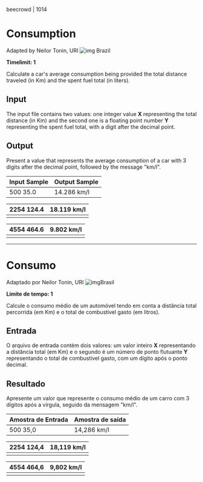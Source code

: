 beecrowd | 1014

# Consumption

Adapted by Neilor Tonin, URI ![img](https://resources.beecrowd.com.br/gallery/images/flags/br.gif) Brazil

**Timelimit: 1**

Calculate a car's average consumption being provided the total distance traveled (in Km) and the spent fuel total (in liters).

## Input

The input file contains two values: one integer value **X** representing the total distance (in Km) and the second one is a floating point number **Y** representing the spent fuel total, with a digit after the decimal point.

## Output

Present a value that represents the average consumption of a car with 3 digits after the decimal point, followed by the message "km/l".

| Input Sample | Output Sample |
| ------------ | ------------- |
| 500 35.0     | 14.286 km/l   |

| 2254 124.4 | 18.119 km/l |
| ---------- | ----------- |
|            |             |

| 4554 464.6 | 9.802 km/l |
| ---------- | ---------- |
|            |            |

_________________________

# Consumo

Adaptado por Neilor Tonin, URI ![img](https://resources.beecrowd.com.br/gallery/images/flags/br.gif)Brasil

**Limite de tempo: 1**

Calcule o consumo médio de um automóvel tendo em conta a distância total percorrida (em Km) e o total de combustível gasto (em litros).

## Entrada

O arquivo de entrada contém dois valores: um valor inteiro **X** representando a distância total (em Km) e o segundo é um número de ponto flutuante **Y** representando o total de combustível gasto, com um dígito após o ponto decimal.

## Resultado

Apresente um valor que represente o consumo médio de um carro com 3 dígitos após a vírgula, seguido da mensagem "km/l".

| Amostra de Entrada | Amostra de saída |
| ------------------ | ---------------- |
| 500 35,0           | 14,286 km/l      |

| 2254 124,4 | 18,119 km/l |
| ---------- | ----------- |
|            |             |

| 4554 464,6 | 9,802 km/l |
| ---------- | ---------- |
|            |            |